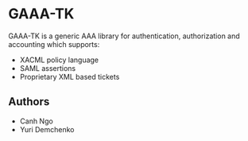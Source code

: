 GAAA-TK
=======

GAAA-TK is a generic AAA library for authentication, authorization and accounting which supports:

 * XACML policy language
 * SAML assertions
 * Proprietary XML based tickets 

Authors
-------
* Canh Ngo
* Yuri Demchenko
